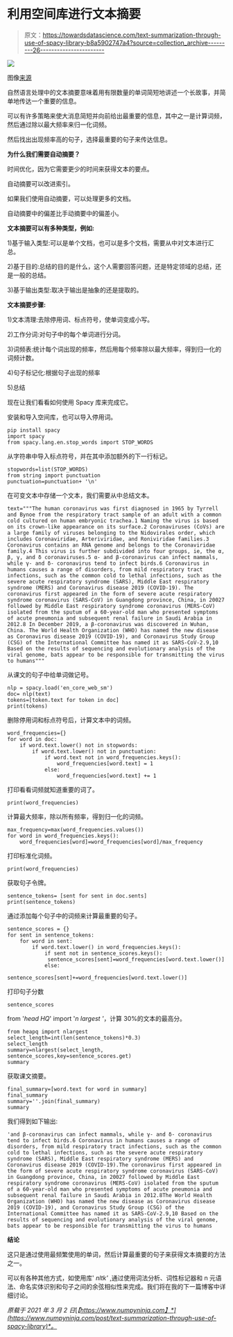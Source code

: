 # 利用空间库进行文本摘要

> 原文：<https://towardsdatascience.com/text-summarization-through-use-of-spacy-library-b8a5902747a4?source=collection_archive---------26----------------------->

![](img/6d6090f8e733e77b972b509a686ba37b.png)

图像[来源](https://unsplash.com/photos/7x13D6qqOho?utm_source=unsplash&utm_medium=referral&utm_content=creditShareLink)

自然语言处理中的文本摘要意味着用有限数量的单词简短地讲述一个长故事，并简单地传达一个重要的信息。

可以有许多策略来使大消息简短并向前给出最重要的信息，其中之一是计算词频，然后通过除以最大频率来归一化词频。

然后找出出现频率高的句子，选择最重要的句子来传达信息。

**为什么我们需要自动摘要？**

时间优化，因为它需要更少的时间来获得文本的要点。

自动摘要可以改进索引。

如果我们使用自动摘要，可以处理更多的文档。

自动摘要中的偏差比手动摘要中的偏差小。

**文本摘要可以有多种类型，例如:**

1)基于输入类型:可以是单个文档，也可以是多个文档，需要从中对文本进行汇总。

2)基于目的:总结的目的是什么，这个人需要回答问题，还是特定领域的总结，还是一般的总结。

3)基于输出类型:取决于输出是抽象的还是提取的。

**文本摘要步骤:**

1)文本清理:去除停用词、标点符号，使单词变成小写。

2)工作分词:对句子中的每个单词进行分词。

3)词频表:统计每个词出现的频率，然后用每个频率除以最大频率，得到归一化的词频计数。

4)句子标记化:根据句子出现的频率

5)总结

现在让我们看看如何使用 Spacy 库来完成它。

安装和导入空间库，也可以导入停用词。

```
pip install spacy
import spacy
from spacy.lang.en.stop_words import STOP_WORDS
```

从字符串中导入标点符号，并在其中添加额外的下一行标记。

```
stopwords=list(STOP_WORDS)
from string import punctuation
punctuation=punctuation+ '\n'
```

在可变文本中存储一个文本，我们需要从中总结文本。

```
text="""The human coronavirus was first diagnosed in 1965 by Tyrrell and Bynoe from the respiratory tract sample of an adult with a common cold cultured on human embryonic trachea.1 Naming the virus is based on its crown-like appearance on its surface.2 Coronaviruses (CoVs) are a large family of viruses belonging to the Nidovirales order, which includes Coronaviridae, Arteriviridae, and Roniviridae families.3 Coronavirus contains an RNA genome and belongs to the Coronaviridae family.4 This virus is further subdivided into four groups, ie, the α, β, γ, and δ coronaviruses.5 α- and β-coronavirus can infect mammals, while γ- and δ- coronavirus tend to infect birds.6 Coronavirus in humans causes a range of disorders, from mild respiratory tract infections, such as the common cold to lethal infections, such as the severe acute respiratory syndrome (SARS), Middle East respiratory syndrome (MERS) and Coronavirus disease 2019 (COVID-19). The coronavirus first appeared in the form of severe acute respiratory syndrome coronavirus (SARS-CoV) in Guangdong province, China, in 20027 followed by Middle East respiratory syndrome coronavirus (MERS-CoV) isolated from the sputum of a 60-year-old man who presented symptoms of acute pneumonia and subsequent renal failure in Saudi Arabia in 2012.8 In December 2019, a β-coronavirus was discovered in Wuhan, China. The World Health Organization (WHO) has named the new disease as Coronavirus disease 2019 (COVID-19), and Coronavirus Study Group (CSG) of the International Committee has named it as SARS-CoV-2.9,10 Based on the results of sequencing and evolutionary analysis of the viral genome, bats appear to be responsible for transmitting the virus to humans"""
```

从课文的句子中给单词做记号。

```
nlp = spacy.load('en_core_web_sm')
doc= nlp(text)
tokens=[token.text for token in doc]
print(tokens)
```

删除停用词和标点符号后，计算文本中的词频。

```
word_frequencies={}
for word in doc:
    if word.text.lower() not in stopwords:
        if word.text.lower() not in punctuation:
            if word.text not in word_frequencies.keys():
                word_frequencies[word.text] = 1
            else:
                word_frequencies[word.text] += 1
```

打印看看词频就知道重要的词了。

```
print(word_frequencies)
```

计算最大频率，除以所有频率，得到归一化的词频。

```
max_frequency=max(word_frequencies.values())
for word in word_frequencies.keys():
    word_frequencies[word]=word_frequencies[word]/max_frequency
```

打印标准化词频。

```
print(word_frequencies)
```

获取句子令牌。

```
sentence_tokens= [sent for sent in doc.sents]
print(sentence_tokens)
```

通过添加每个句子中的词频来计算最重要的句子。

```
sentence_scores = {}
for sent in sentence_tokens:
    for word in sent:
        if word.text.lower() in word_frequencies.keys():
            if sent not in sentence_scores.keys():                            
             sentence_scores[sent]=word_frequencies[word.text.lower()]
            else:
             sentence_scores[sent]+=word_frequencies[word.text.lower()]
```

打印句子分数

```
sentence_scores
```

from '*head HQ*' import '*n largest '*，计算 30%的文本的最高分。

```
from heapq import nlargest
select_length=int(len(sentence_tokens)*0.3)
select_length
summary=nlargest(select_length, sentence_scores,key=sentence_scores.get)
summary
```

获取课文摘要。

```
final_summary=[word.text for word in summary]
final_summary
summary=''.join(final_summary)
summary
```

我们得到如下输出:

```
'and β-coronavirus can infect mammals, while γ- and δ- coronavirus tend to infect birds.6 Coronavirus in humans causes a range of disorders, from mild respiratory tract infections, such as the common cold to lethal infections, such as the severe acute respiratory syndrome (SARS), Middle East respiratory syndrome (MERS) and Coronavirus disease 2019 (COVID-19).The coronavirus first appeared in the form of severe acute respiratory syndrome coronavirus (SARS-CoV) in Guangdong province, China, in 20027 followed by Middle East respiratory syndrome coronavirus (MERS-CoV) isolated from the sputum of a 60-year-old man who presented symptoms of acute pneumonia and subsequent renal failure in Saudi Arabia in 2012.8The World Health Organization (WHO) has named the new disease as Coronavirus disease 2019 (COVID-19), and Coronavirus Study Group (CSG) of the International Committee has named it as SARS-CoV-2.9,10 Based on the results of sequencing and evolutionary analysis of the viral genome, bats appear to be responsible for transmitting the virus to humans
```

**结论**

这只是通过使用最频繁使用的单词，然后计算最重要的句子来获得文本摘要的方法之一。

可以有各种其他方式，如使用库' *nltk'* ,通过使用词法分析、词性标记器和 n 元语法、命名实体识别和句子之间的余弦相似性来完成。我们将在我的下一篇博客中详细讨论。

*原载于 2021 年 3 月 2 日*[*【https://www.numpyninja.com】*](https://www.numpyninja.com/post/text-summarization-through-use-of-spacy-library)*。*